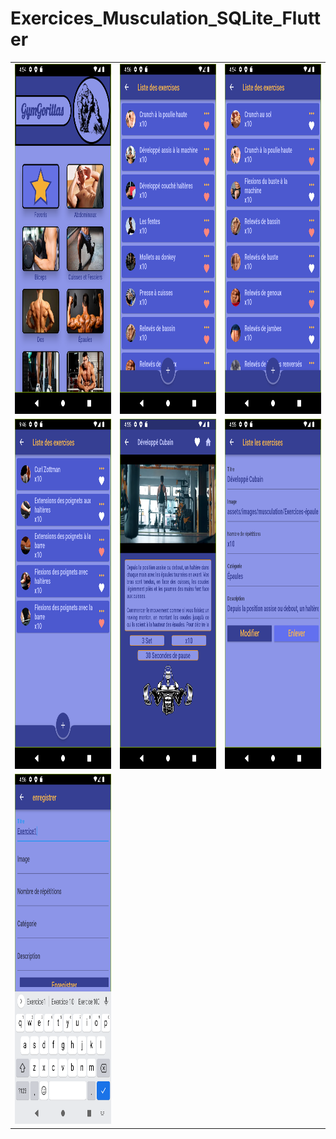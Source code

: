 # Exercices_Musculation_SQLite_Flutter

<table>
  <tr>
    <td><img src="/assets/screenshots/screenshot6.png" width=270 height=560></td>
    <td><img src="/assets/screenshots/screenshot5.png" width=270 height=560></td>
    <td><img src="/assets/screenshots/screenshot1.png" width=270 height=560></td>
  </tr>
    <tr>
    <td><img src="/assets/screenshots/screenshot7.png" width=270 height=560></td>
    <td><img src="/assets/screenshots/screenshot3.png" width=270 height=560></td>
    <td><img src="/assets/screenshots/screenshot2.png" width=270 height=560></td>
  </tr>
    <tr>
    <td><img src="/assets/screenshots/screenshot4.png" width=270 height=560></td>
  </tr>
 </table>
